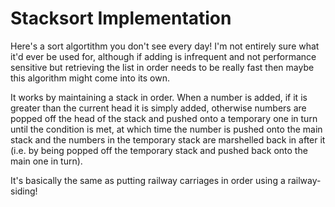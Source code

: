 Stacksort Implementation
========================

Here's a sort algortithm you don't see every day! I'm not entirely sure what it'd ever be used for, although if
adding is infrequent and not performance sensitive but retrieving the list in order needs to be really fast then maybe
this algorithm might come into its own.

It works by maintaining a stack in order. When a number is added, if it is greater than the current head it is
simply added, otherwise numbers are popped off the head of the stack and pushed onto a temporary one in turn until
the condition is met, at which time the number is pushed onto the main stack and the numbers in the temporary stack
are marshelled back in after it (i.e. by being popped off the temporary stack and pushed back onto the main one in
turn).

It's basically the same as putting railway carriages in order using a railway-siding!